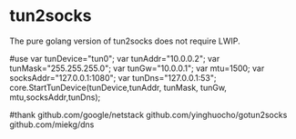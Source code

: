 ﻿# tun2socks


The pure golang version of tun2socks does not require LWIP.




#use 
var tunDevice="tun0";
var tunAddr="10.0.0.2";
var tunMask="255.255.255.0";
var tunGw="10.0.0.1";
var mtu=1500;
var socksAddr="127.0.0.1:1080";
var tunDns="127.0.0.1:53";
core.StartTunDevice(tunDevice,tunAddr, tunMask, tunGw, mtu,socksAddr,tunDns);

#thank
  github.com/google/netstack
  github.com/yinghuocho/gotun2socks
  github.com/miekg/dns
